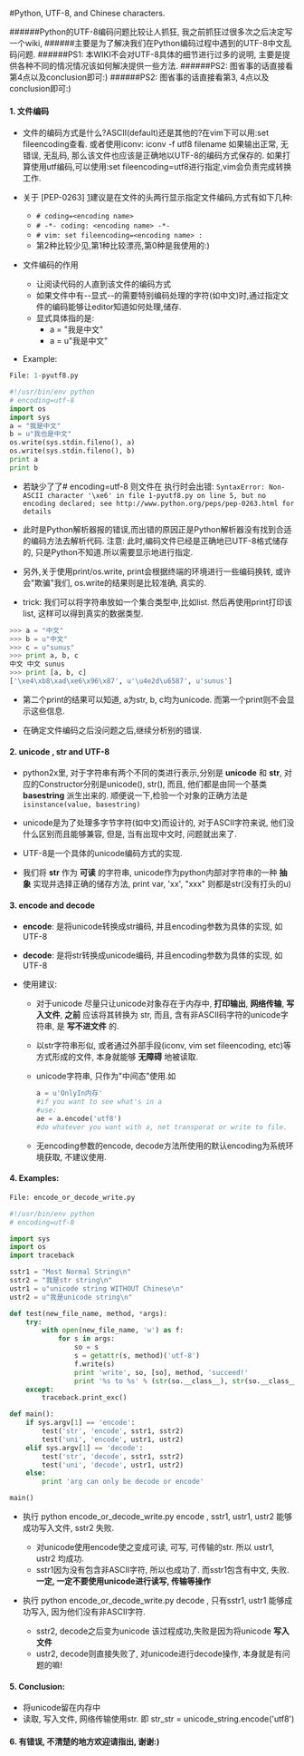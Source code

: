 #Python, UTF-8, and Chinese characters.

######Python的UTF-8编码问题比较让人抓狂, 我之前抓狂过很多次之后决定写一个wiki,
######主要是为了解决我们在Python编码过程中遇到的UTF-8中文乱码问题.
######PS1: 本WIKI不会对UTF-8具体的细节进行过多的说明, 主要是提供各种不同的情况情况该如何解决提供一些方法.
######PS2: 图省事的话直接看第4点以及conclusion即可:)
######PS2: 图省事的话直接看第3, 4点以及conclusion即可:)

#### 1. 文件编码

* 文件的编码方式是什么?ASCII(default)还是其他的?在vim下可以用:set fileencoding查看.
或者使用iconv: iconv -f utf8 filename 如果输出正常, 无错误, 无乱码, 那么该文件也应该是正确地以UTF-8的编码方式保存的.
如果打算使用utf编码,可以使用:set fileencoding=utf8进行指定,vim会负责完成转换工作.

* 关于 [PEP-0263] [1]建议是在文件的头两行显示指定文件编码,方式有如下几种:      

    * `# coding=<encoding name>`
    * `# -*- coding: <encoding name> -*-`
    * `# vim: set fileencoding=<encoding name> :`
    * 第2种比较少见,第1种比较漂亮,第0种是我使用的:)

* 文件编码的作用

    * 让阅读代码的人直到该文件的编码方式
    * 如果文件中有--显式--的需要特别编码处理的字符(如中文)时,通过指定文件的编码能够让editor知道如何处理,储存.
    * 显式具体指的是:
        *    a = "我是中文"
        *    a = u"我是中文"
* Example:


```python
File: 1-pyutf8.py

#!/usr/bin/env python
# encoding=utf-8 
import os
import sys
a = "我是中文"
b = u"我也是中文"
os.write(sys.stdin.fileno(), a)
os.write(sys.stdin.fileno(), b)
print a
print b
```

* 若缺少了了# encoding=utf-8 则文件在 执行时会出错: `SyntaxError: Non-ASCII character '\xe6' in file 1-pyutf8.py on line 5, but no encoding declared; see http://www.python.org/peps/pep-0263.html for details`

* 此时是Python解析器报的错误,而出错的原因正是Python解析器没有找到合适的编码方法去解析代码. 注意:
  此时,编码文件已经是正确地已UTF-8格式储存的, 只是Python不知道.所以需要显示地进行指定.

* 另外,关于使用print/os.write, print会根据终端的环境进行一些编码换转, 或许会"欺骗"我们, os.write的结果则是比较准确, 真实的.

* trick: 我们可以将字符串放如一个集合类型中,比如list. 然后再使用print打印该list, 这样可以得到真实的数据类型.

```python
>>> a = "中文"
>>> b = u"中文"
>>> c = u"sunus"
>>> print a, b, c
中文 中文 sunus
>>> print [a, b, c]
['\xe4\xb8\xad\xe6\x96\x87', u'\u4e2d\u6587', u'sunus']
```

* 第二个print的结果可以知道, a为str, b, c均为unicode. 而第一个print则不会显示这些信息.
    

* 在确定文件编码之后没问题之后,继续分析别的错误.


#### 2. unicode , str and UTF-8

* python2x里, 对于字符串有两个不同的类进行表示,分别是 __unicode__ 和 __str__, 对应的Constructor分别是unicode(), str(), 而且, 他们都是由同一个基类 __basestring__ 派生出来的. 顺便说一下,检验一个对象的正确方法是
`isinstance(value, basestring)`

* unicode是为了处理多字节字符(如中文)而设计的, 对于ASCII字符来说, 他们没什么区别而且能够兼容, 但是, 当有出现中文时, 问题就出来了.
* UTF-8是一个具体的unicode编码方式的实现.
* 我们将 __str__ 作为 __可读__ 的字符串, unicode作为python内部对字符串的一种 __抽象__ 实现并选择正确的储存方法, print var, 'xx', "xxx" 则都是str(没有打头的u)

#### 3. encode and decode

* __encode__: 是将unicode转换成str编码, 并且encoding参数为具体的实现, 如UTF-8
* __decode__: 是将str转换成unicode编码, 并且encoding参数为具体的实现, 如UTF-8

* 使用建议:
    * 对于unicode 尽量只让unicode对象存在于内存中, __打印输出__, __网络传输__, __写入文件__,  __之前__ 应该将其转换为 str, 而且,
    含有非ASCII码字符的unicode字符串, 是 __写不进文件__ 的.
    * 以str字符串形似, 或者通过外部手段(iconv, vim set fileencoding, etc)等方式形成的文件, 本身就能够 __无障碍__ 地被读取.
    * unicode字符串, 只作为"中间态"使用.如

        ```python
        a = u'OnlyIn内存'
        #if you want to see what's in a
        #use:
        ae = a.encode('utf8')
        #do whatever you want with a, net transporat or write to file.
        ```
    * 无encoding参数的encode, decode方法所使用的默认encoding为系统环境获取, 不建议使用.
    

#### 4. Examples:

```python
File: encode_or_decode_write.py

#!/usr/bin/env python
# encoding=utf-8

import sys
import os
import traceback

sstr1 = "Most Normal String\n"
sstr2 = "我是str string\n"
ustr1 = u"unicode string WITHOUT Chinese\n"
ustr2 = u"我是unicode string\n"

def test(new_file_name, method, *args):
    try:
        with open(new_file_name, 'w') as f:
            for s in args:
                so = s
                s = getattr(s, method)('utf-8')
                f.write(s)
                print 'write', so, [so], method, 'succeed!'
                print '%s to %s' % (str(so.__class__), str(so.__class__))
    except:
        traceback.print_exc()

def main():
    if sys.argv[1] == 'encode':
        test('str', 'encode', sstr1, sstr2)
        test('uni', 'encode', ustr1, ustr2)
    elif sys.argv[1] == 'decode':
        test('str', 'decode', sstr1, sstr2)
        test('uni', 'decode', ustr1, ustr2)
    else:
        print 'arg can only be decode or encode'

main()
```

* 执行 python encode_or_decode_write.py encode , sstr1, ustr1, ustr2 能够成功写入文件, sstr2 失败.
    * 对unicode使用encode使之变成可读, 可写, 可传输的str. 所以 ustr1, ustr2 均成功.
    * sstr1因为没有包含非ASCII字符, 所以也成功了. 而sstr1包含有中文, 失败. __一定, 一定不要使用unicode进行读写, 传输等操作__

* 执行 python encode_or_decode_write.py decode , 只有sstr1, ustr1 能够成功写入, 因为他们没有非ASCII字符.
    * sstr2, decode之后变为unicode 该过程成功,失败是因为将unicode __写入文件__
    * ustr2, decode则直接失败了, 对unicode进行decode操作, 本身就是有问题的嘛!

#### 5. Conclusion:
* 将unicode留在内存中
* 读取, 写入文件, 网络传输使用str. 即 
str_str = unicode_string.encode('utf8')

#### 6. 有错误, 不清楚的地方欢迎请指出, 谢谢:)

[1]: http://www.python.org/dev/peps/pep-0263/ "PEP-0263"
